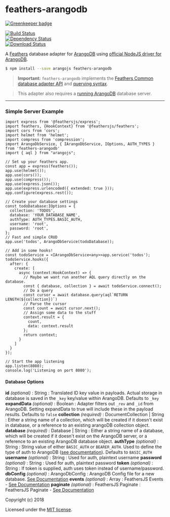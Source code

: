 
# feathers-arangodb  
[![Greenkeeper badge](https://badges.greenkeeper.io/feathersjs-ecosystem/feathers-mongodb.svg)](https://greenkeeper.io/)  
  
[![Build Status](https://travis-ci.org/AnatidaeProject/feathers-arangodb.png?branch=master)](https://travis-ci.org/Brian-McBride/feathers-arangodb)  
[![Dependency Status](https://img.shields.io/david/Brian-McBride/feathers-arangodb.svg?style=flat-square)](https://david-dm.org/Brian-McBride/feathers-arangodb)  
[![Download Status](https://img.shields.io/npm/dm/feathers-arangodb.svg?style=flat-square)](https://www.npmjs.com/package/feathers-arangodb)  
  
A [Feathers](https://feathersjs.com) database adapter for [ArangoDB](https://www.arango.org/) using [official NodeJS driver for ArangoDB](https://github.com/arangodb/arangojs).  
  
```bash  
$ npm install --save arangojs feathers-arangodb  
```  
  
> __Important:__ `feathers-arangodb` implements the [Feathers Common database adapter API](https://docs.feathersjs.com/api/databases/common.html) and [querying syntax](https://docs.feathersjs.com/api/databases/querying.html).  
  
> This adapter also requires a [running ArangoDB](https://docs.arangodb.com/3.3/Manual/GettingStarted/) database server.  
  
---  
  
### Simple Server Example  
```$javascript  
import express from '@feathersjs/express';  
import feathers, {HookContext} from '@feathersjs/feathers';  
import cors from 'cors';  
import helmet from 'helmet';  
import compress from 'compression';  
import ArangoDbService, { IArangoDbService, IOptions, AUTH_TYPES } from 'feathers-arangodb'  
import { aql } from "arangojs";  
  
// Set up your feathers app.  
const app = express(feathers());  
app.use(helmet());  
app.use(cors());  
app.use(compress());  
app.use(express.json());  
app.use(express.urlencoded({ extended: true }));  
app.configure(express.rest());  
  
// Create your database settings  
const todoDatabase:IOptions = {  
  collection: 'TODOS',  
  database: 'YOUR_DATABASE_NAME',  
  authType: AUTH_TYPES.BASIC_AUTH,  
  username: 'root',  
  password: 'root',  
};  
// Fast and simple CRUD  
app.use('todos', ArangoDbService(todoDatabase));  
  
// Add in some hooks!  
const todoService = <IArangoDbService<any>>app.service('todos');  
todoService.hooks({  
  after: {  
    create: [  
      async (context:HookContext) => {  
        // Maybe we want run another AQL query directly on the database.  
        const { database, collection } = await todoService.connect();  
        // Do a query  
        const cursor = await database.query(aql`RETURN LENGTH(${collection})`)  
        // Parse the cursor  
        const count = await cursor.next();  
        // Assign some data to the stuff  
        context.result = {  
          count,  
          data: context.result  
        };  
        return context;  
      }  
    ]  
  }  
});  
  
// Start the app listening  
app.listen(8080);  
console.log('Listening on port 8080');  
```  
  
#### Database Options  

**id** *(optional)* : String : Translated ID key value in payloads. Actual storage in database is saved in the `_key` key/value within ArangoDB. Defaults to `_key`
**expandData** *(optional)* : Boolean : Adapter filters out `_rev` and `_id` from ArangoDB. Setting expandData to true will include these in the payload results. Defaults to `false`
**collection** *(required)* : DocumentCollection | String : Either a string name of a collection, which will be created if it doesn't exist in database, or a reference to an existing arangoDB collection object.
**database** *(required)* : Database | String : Either a string name of a database, which will be created if it doesn't exist on the ArangoDB server, or a reference to an existing ArangoDB database object.
**authType** *(optional)* :  String : String value of either `BASIC_AUTH` or `BEARER_AUTH`. Used to define the type of auth to ArangoDB ([see documentation](https://docs.arangodb.com/devel/Drivers/JS/Reference/Database/#databaseusebasicauth)). Defaults to `BASIC_AUTH`
**username** *(optional)* :  String : Used for auth, plaintext username
**password** *(optional)* :  String : Used for auth, plaintext password
**token** *(optional)* :  String : If token is supplied, auth uses token instead of username/password.
**dbConfig** *(optional)* :  ArangoDbConfig : ArangoDB Config file for a new database. [See Documentation](https://docs.arangodb.com/devel/Drivers/JS/Reference/Database/#new-database)
**events** *(optional)* :  Array : FeathersJS Events - [See Documentation](https://docs.feathersjs.com/api/events.html)
**paginate** *(optional)* :  FeathersJS Paginate : FeathersJS Paginate - [See Documentation](https://docs.feathersjs.com/api/databases/common.html#pagination)
  
Copyright (c) 2018  
  
Licensed under the [MIT license](LICENSE).
